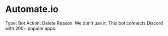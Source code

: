 # Automate.io

Type: Bot
Action: Delete
Reason: We don’t use it. This bot connects Discord with 200+ popular apps.